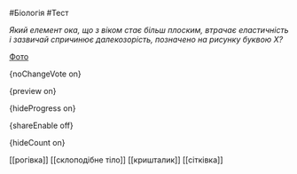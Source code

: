 #Біологія #Тест

*Який елемент ока, що з віком стає більш плоским, втрачає еластичність і  зазвичай спричинює далекозорість, позначено на рисунку буквою Х?*

[Фото](https://zno.osvita.ua//doc/images/znotest/21/2177/bio-2011_37_2177.jpg)

{noChangeVote on}

{preview on}

{hideProgress on}

{shareEnable off}

{hideCount on}

[[рогівка]]
[[склоподібне тіло]]
[[кришталик]]
[[сітківка]]
